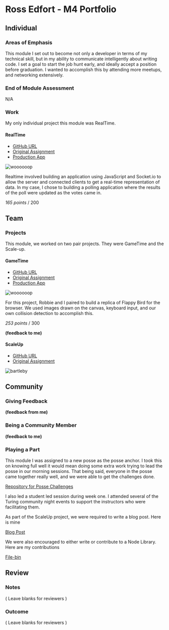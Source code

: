 # Ross Edfort - M4 Portfolio

## Individual

### Areas of Emphasis

This module I set out to become not only a developer in terms of my technical skill, but
in my ability to communicate intelligently about writing code. I set a goal to start the
job hunt early, and ideally accept a position before graduation. I wanted to accomplish this by
attending more meetups, and networking extensively.

### End of Module Assessment

N/A

### Work

My only individual project this module was RealTime.

#### RealTime

* [GitHub URL](https://github.com/rossedfort/crowdsource)
* [Original Assignment](https://github.com/turingschool/curriculum/blob/master/source/projects/real_time.markdown)
* [Production App](https://boiling-temple-53818.herokuapp.com/)

![woooooop](http://g.recordit.co/nAfFkRRJwk.gif)

Realtime involved building an application using JavaScript and Socket.io to allow the server and connected
clients to get a real-time representation of data. In my case, I chose to building a polling application
where the results of the poll were updated as the votes came in.


_165 points_ / 200

## Team

### Projects

This module, we worked on two pair projects. They were GameTime and the Scale-up.

#### GameTime

* [GitHub URL](https://github.com/robbielane/flappy-bird)
* [Original Assignment](https://github.com/turingschool/lesson_plans/blob/master/ruby_04-apis_and_scalability/gametime_project.markdown)
* [Production App](http://rossedfort.github.io/flappy-bird/)

![woooooop](http://g.recordit.co/Lwi3WjVPHJ.gif)

For this project, Robbie and I paired to build a replica of Flappy Bird for the browser. We used images drawn on the canvas, keyboard
input, and our own collision detection to accomplish this.

_253 points_ / 300

__(feedback to me)__

#### ScaleUp

* [GitHub URL](https://github.com/rossedfort/bartleby)
* [Original Assignment](https://github.com/turingschool/lesson_plans/blob/master/ruby_04-apis_and_scalability/bartleby_project.markdown)

![bartleby](http://i.imgur.com/HgzkA9M.png)

## Community

### Giving Feedback

__(feedback from me)__

### Being a Community Member

__(feedback to me)__

### Playing a Part

This module I was assigned to a new posse as the posse anchor. I took this on knowing full well it would mean doing some extra work trying to
lead the posse in our morning sessions. That being said, everyone in the posse came together really well, and we were able to get the challenges done.

[Repository for Posse Challenges](https://github.com/rossedfort/posse_challenges)

I also led a student led session during week one. I attended several of the Turing community night events to support the instructors who were
facilitating them.

As part of the ScaleUp project, we were required to write a blog post. Here is mine

[Blog Post](https://rossedfort.wordpress.com/2016/02/25/learning-ember-electron/)

We were also encouraged to either write or contribute to a Node Library. Here are my contributions

[File-bin](https://github.com/stevekinney/file-bin/commit/e4cc1185e225c213e183d10a9fa590c369c3ea05)

## Review

### Notes

( Leave blanks for reviewers )

### Outcome

( Leave blanks for reviewers )
